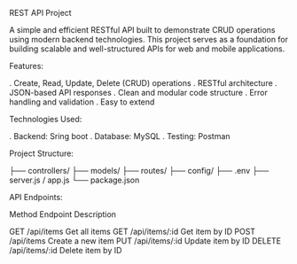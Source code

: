 REST API Project

A simple and efficient RESTful API built to demonstrate CRUD operations using modern backend technologies. This project serves as a foundation for building scalable and well-structured APIs for web and mobile applications.

 Features:

. Create, Read, Update, Delete (CRUD) operations
. RESTful architecture
. JSON-based API responses
. Clean and modular code structure
. Error handling and validation
. Easy to extend

 Technologies Used:

. Backend: Sring boot
. Database: MySQL
. Testing: Postman

Project Structure:

├── controllers/
├── models/
├── routes/
├── config/
├── .env
├── server.js / app.js
└── package.json

API Endpoints:

Method	  Endpoint	      Description 

GET   	 /api/items	      Get all items
GET	     /api/items/:id	  Get item by ID
POST	   /api/items	      Create a new item
PUT	     /api/items/:id	  Update item by ID
DELETE	 /api/items/:id	  Delete item by ID
